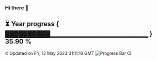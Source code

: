 ### Hi there 👋
⏳ Year progress { ██████████▁▁▁▁▁▁▁▁▁▁▁▁▁▁▁▁▁▁▁▁ } 35.90 %
---
⏰ Updated on Fri, 12 May 2023 01:11:10 GMT
![Progress Bar CI](https://github.com/liununu/liununu/workflows/Progress%20Bar%20CI/badge.svg)
